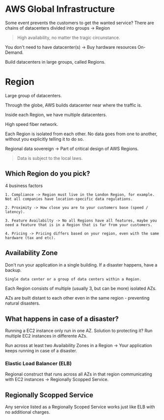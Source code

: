 # AWS Global Infrastructure

Some event prevents the customers to get the wanted service? There are chains of datacenters divided into groups -> Region

> High availability, no matter the tragic circunstance.

You don't need to have datacenter(s) -> Buy hardware resources On-Demand.

Build datacenters in large groups, called Regions.

# Region

Large group of datacenters.

Through the globe, AWS builds datacenter near where the traffic is.

Inside each Region, we have multiple datacenters.

High speed fiber network.

Each Region is isolated from each other. No data goes from one to another, without you explicitly telling it to do so.

Regional data sovereign -> Part of critical design of AWS Regions.

> Data is subject to the local laws.

## Which Region do you pick?

4 business factors

    1. Compliance -> Region must live in the London Region, for example. Not all companies have location-specific data regulations.

    2. Proximity -> How close you are to your customers base (speed / latency).

    3. Feature Availabilty -> No all Regions have all features, maybe you need a feature that is in a Region that is far from your customers.

    4. Pricing -> Pricing differs based on your region, even with the same hardware (tax and etc).

## Availability Zone

Don't run your application in a single building. If a disaster happens, have a backup.

```sh
Single data center or a group of data centers within a Region.
```

Each Region consists of multiple (usually 3, but can be more) isolated AZs.

AZs are built distant to each other even in the same region - preventing natural disasters.

## What happens in case of a disaster?

Running a EC2 instance only run in one AZ. Solution to protecting it? Run multiple EC2 instances in differente AZs.

Run across at least two Availability Zones in a Region -> Your application keeps running in case of a disaster.

### Elastic Load Balancer (ELB)

Regional construct that runs across all AZs in that region communicating with EC2 instances -> Regionally Scopped Service.

## Regionally Scopped Service

Any service listed as a Regionally Scoped Service works just like ELB with no additional charges.


